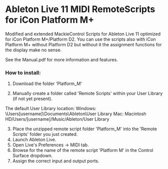 # Ableton Live 11 MIDI RemoteScripts for iCon Platform M+

Modified and extended MackieControl Scripts for Ableton Live 11 optimized for iCon Platform M+/Platform D2.
You can use the scripts also with iCon Platform M+ without Platform D2 but without it the assignment functions for the display make no sense.

See the Manual.pdf for more information and features.

### How to install:

1. Download the folder 'Platform_M'

2. Manually create a folder called 'Remote Scripts' within your User Library (if not yet present).

The default User Library location:
Windows: \Users\[username]\Documents\Ableton\User Library
Mac: Macintosh HD/Users/[username]/Music/Ableton/User Library

3. Place the unzipped remote script folder 'Platform_M' into the 'Remote Scripts' folder you just created.
4. Launch Ableton Live.
5. Open Live's Preferences → MIDI tab.
6. Browse for the name of the remote script 'Platform M' in the Control Surface dropdown.
7. Assign the correct input and output ports.

